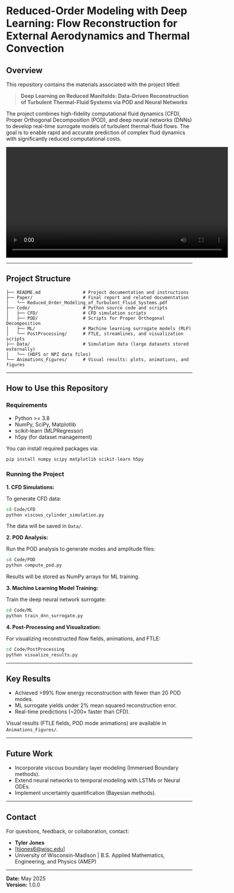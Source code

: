 # Reduced-Order Modeling with Deep Learning: Flow Reconstruction for External Aerodynamics and Thermal Convection

## Overview

This repository contains the materials associated with the project titled:

> **Deep Learning on Reduced Manifolds: Data-Driven Reconstruction of Turbulent Thermal-Fluid Systems via POD and Neural Networks**

The project combines high-fidelity computational fluid dynamics (CFD), Proper Orthogonal Decomposition (POD), and deep neural networks (DNNs) to develop real-time surrogate models of turbulent thermal-fluid flows. The goal is to enable rapid and accurate prediction of complex fluid dynamics with significantly reduced computational costs.

<p align="center">
  <video src="Animations/cylinder_particle_advection.mp4" width="600" loop controls></video>
</p>

---

## Project Structure

```
├── README.md                # Project documentation and instructions
├── Paper/                   # Final report and related documentation
│   └── Reduced_Order_Modeling_of_Turbulent_Fluid_Systems.pdf
├── Code/                    # Python source code and scripts
│   ├── CFD/                 # CFD simulation scripts
│   ├── POD/                 # Scripts for Proper Orthogonal Decomposition
│   ├── ML/                  # Machine learning surrogate models (MLP)
│   └── PostProcessing/      # FTLE, streamlines, and visualization scripts
├── Data/                    # Simulation data (large datasets stored externally)
│   └── (HDF5 or NPZ data files)
└── Animations_Figures/      # Visual results: plots, animations, and figures
```

---

## How to Use this Repository

### Requirements

- Python >= 3.8
- NumPy, SciPy, Matplotlib
- scikit-learn (MLPRegressor)
- h5py (for dataset management)

You can install required packages via:

```sh
pip install numpy scipy matplotlib scikit-learn h5py
```

### Running the Project

**1. CFD Simulations:**

To generate CFD data:

```sh
cd Code/CFD
python viscous_cylinder_simulation.py
```

The data will be saved in `Data/`.

**2. POD Analysis:**

Run the POD analysis to generate modes and amplitude files:

```sh
cd Code/POD
python compute_pod.py
```

Results will be stored as NumPy arrays for ML training.

**3. Machine Learning Model Training:**

Train the deep neural network surrogate:

```sh
cd Code/ML
python train_dnn_surrogate.py
```

**4. Post-Processing and Visualization:**

For visualizing reconstructed flow fields, animations, and FTLE:

```sh
cd Code/PostProcessing
python visualize_results.py
```

---

## Key Results

- Achieved >99% flow energy reconstruction with fewer than 20 POD modes.
- ML surrogate yields under 2% mean squared reconstruction error.
- Real-time predictions (~200× faster than CFD).

Visual results (FTLE fields, POD mode animations) are available in `Animations_Figures/`.

---

## Future Work

- Incorporate viscous boundary layer modeling (Immersed Boundary methods).
- Extend neural networks to temporal modeling with LSTMs or Neural ODEs.
- Implement uncertainty quantification (Bayesian methods).

---

## Contact

For questions, feedback, or collaboration, contact:

- **Tyler Jones**
- [tjjones6@wisc.edu]
- University of Wisconsin-Madison | B.S. Applied Mathematics, Engineering, and Physics (AMEP)

---

**Date:** May 2025  
**Version:** 1.0.0
